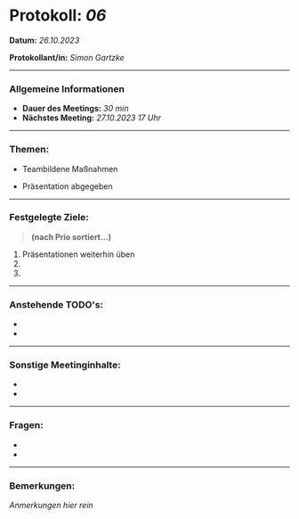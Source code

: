 # Protokoll: *06*


**Datum:** *26.10.2023*

**Protokollant/in:** *Simon Gartzke*

---

### Allgemeine Informationen
- **Dauer des Meetings:** *30 min*
- **Nächstes Meeting:** *27.10.2023 17 Uhr*

---

### Themen:
- Teambildene Maßnahmen

- Präsentation abgegeben
---

### Festgelegte Ziele:
> **(nach Prio sortiert...)**

1. Präsentationen weiterhin üben
2. 
3. 

---

### Anstehende TODO's:
- 
- 


---

### Sonstige Meetinginhalte:
-   
-   

---

### Fragen:
- 
-  

---

### Bemerkungen:
*Anmerkungen hier rein*

